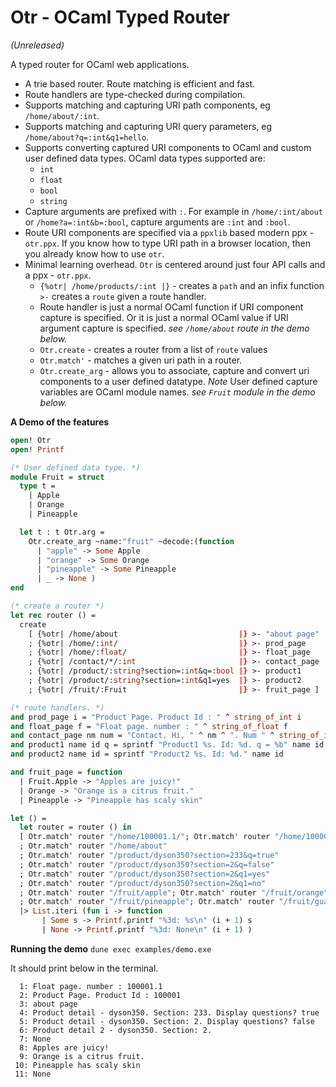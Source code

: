 # Otr - OCaml Typed Router 
*(Unreleased)*

A typed router for OCaml web applications. 

- A trie based router. Route matching is efficient and fast.
- Route handlers are type-checked during compilation.
- Supports matching and capturing URI path components, eg `/home/about/:int`.
- Supports matching and capturing URI query parameters, eg `/home/about?q=:int&q1=hello`.
- Supports converting captured URI components to OCaml and custom user defined data types. OCaml data types supported are:
  - `int`
  - `float`
  - `bool`
  - `string` 
- Capture arguments are prefixed with `:`. For example in `/home/:int/about` or `/home?a=:int&b=:bool`, capture arguments are `:int` and `:bool`.
- Route URI components are specified via a `ppxlib` based modern ppx -`otr.ppx`. If you know how to type URI path in a browser location, then you already know how to use `otr`.
- Minimal learning overhead. `Otr` is centered around just four API calls and a ppx - `otr.ppx`. 
  - `{%otr| /home/products/:int |}` - creates a `path` and an infix function `>-` creates a `route` given a route handler.
  - Route handler is just a normal OCaml function if URI component capture is specified. Or it is just a normal OCaml value if URI argument capture is specified. 
    *see `/home/about` route in the demo below.*
  - `Otr.create` - creates a router from a list of `route` values
  - `Otr.match'` - matches a given uri path in a router.
  - `Otr.create_arg` - allows you to associate, capture and convert uri components to a user defined datatype. *Note* User defined capture variables are OCaml module names. 
    *see `Fruit` module in the demo below.*

__A Demo of the features__

```ocaml
open! Otr
open! Printf

(* User defined data type. *)
module Fruit = struct
  type t =
    | Apple
    | Orange
    | Pineapple

  let t : t Otr.arg =
    Otr.create_arg ~name:"fruit" ~decode:(function
      | "apple" -> Some Apple
      | "orange" -> Some Orange
      | "pineapple" -> Some Pineapple
      | _ -> None )
end

(* create a router *)
let rec router () =
  create
    [ {%otr| /home/about                           |} >- "about page"
    ; {%otr| /home/:int/                           |} >- prod_page
    ; {%otr| /home/:float/                         |} >- float_page
    ; {%otr| /contact/*/:int                       |} >- contact_page
    ; {%otr| /product/:string?section=:int&q=:bool |} >- product1
    ; {%otr| /product/:string?section=:int&q1=yes  |} >- product2
    ; {%otr| /fruit/:Fruit                         |} >- fruit_page ]

(* route handlers. *)
and prod_page i = "Product Page. Product Id : " ^ string_of_int i
and float_page f = "Float page. number : " ^ string_of_float f
and contact_page nm num = "Contact. Hi, " ^ nm ^ ". Num " ^ string_of_int num
and product1 name id q = sprintf "Product1 %s. Id: %d. q = %b" name id q
and product2 name id = sprintf "Product2 %s. Id: %d." name id

and fruit_page = function
  | Fruit.Apple -> "Apples are juicy!"
  | Orange -> "Orange is a citrus fruit."
  | Pineapple -> "Pineapple has scaly skin"

let () =
  let router = router () in
  [ Otr.match' router "/home/100001.1/"; Otr.match' router "/home/100001/"
  ; Otr.match' router "/home/about"
  ; Otr.match' router "/product/dyson350?section=233&q=true"
  ; Otr.match' router "/product/dyson350?section=2&q=false"
  ; Otr.match' router "/product/dyson350?section=2&q1=yes"
  ; Otr.match' router "/product/dyson350?section=2&q1=no"
  ; Otr.match' router "/fruit/apple"; Otr.match' router "/fruit/orange"
  ; Otr.match' router "/fruit/pineapple"; Otr.match' router "/fruit/guava" ]
  |> List.iteri (fun i -> function
       | Some s -> Printf.printf "%3d: %s\n" (i + 1) s
       | None -> Printf.printf "%3d: None\n" (i + 1) )

```
__Running the demo__
```dune exec examples/demo.exe```

It should print below in the terminal.
```
  1: Float page. number : 100001.1
  2: Product Page. Product Id : 100001
  3: about page
  4: Product detail - dyson350. Section: 233. Display questions? true
  5: Product detail - dyson350. Section: 2. Display questions? false
  6: Product detail 2 - dyson350. Section: 2.
  7: None
  8: Apples are juicy!
  9: Orange is a citrus fruit.
 10: Pineapple has scaly skin
 11: None

```

